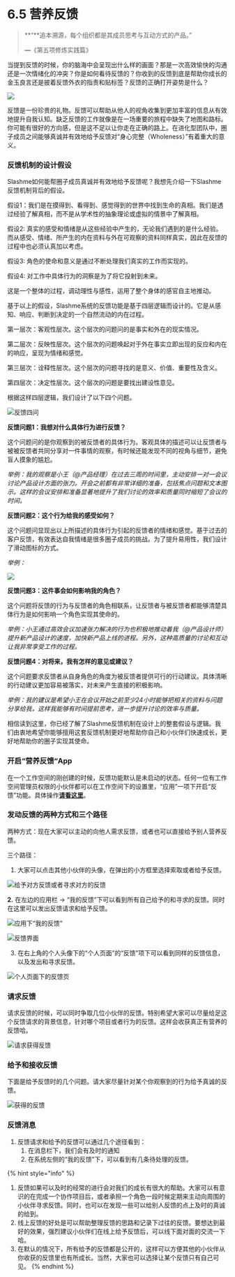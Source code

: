 # 6.5 营养反馈

> **“**追本溯源，每个组织都是其成员思考与互动方式的产品。”
>
> **—**《第五项修炼实践篇》

当提到反馈的时候，你的脑海中会呈现出什么样的画面？那是一次高效愉快的沟通还是一次情绪化的冲突？你是如何看待反馈的？你收到的反馈到底是帮助你成长的金玉良言还是披着反馈外衣的指责和贴标签？反馈的正确打开姿势是什么？

![](../../.gitbook/assets/screen-shot-2018-03-13-at-16.54.11.png)

反馈是一份珍贵的礼物。反馈可以帮助从他人的视角收集到更加丰富的信息从有效地提升自我认知。缺乏反馈的工作就像是在一场重要的旅程中缺失了地图和路标。你可能有很好的方向感，但是这不足以让你走在正确的路上。在进化型团队中，圈子成员之间能够真诚并有效地给予反馈对“身心完整（Wholeness）”有着重大的意义。

### 反馈机制的设计假设

Slashme如何能帮圈子成员真诚并有效地给予反馈呢？我想先介绍一下Slashme反馈机制背后的假设。

假设1：我们是在摸得到、看得到、感觉得到的世界中找到生命的真相。我们是透过经验了解真相，而不是从学术性的抽象理论或虚拟的情景中了解真相。

假设2: 真实的感受和情绪是从这些经验中产生的，无论我们遇到的是什么经验。而从感受、情绪、所产生的内在资料与外在可观察的资料同样真实，因此在反馈的过程中也必须认真加以考虑。

假设3: 角色的使命和意义是通过不断处理我们真实的工作而实现的。

假设4: 对工作中具体行为的洞察是为了将它投射到未来。

这是一个整体的过程，调动理性与感性，运用了整个身体的感官自主地推动。

基于以上的假设，Slashme系统的反馈功能是基于四层逻辑而设计的。它是从感知、响应、判断到决定的一个自然流动的内在过程。

第一层次：客观性层次。这个层次的问题问的是事实和外在的现实情况。

第二层次：反映性层次。这个层次的问题唤起对于外在事实立即出现的反应和内在的响应，呈现为情绪和感觉。

第三层次：诠释性层次。这个层次的问题寻找的是意义、价值、重要性及含义。

第四层次：决定性层次。这个层次的问题是要找出建设性意见。

根据这样四层逻辑，我们设计了以下四个问题。

![&#x53CD;&#x9988;&#x56DB;&#x95EE;](../../.gitbook/assets/screen-shot-2018-03-13-at-16.55.02.png)

**反馈问题1：我想对什么具体行为进行反馈？**

这个问题问的是你观察到的被反馈者的具体行为。客观具体的描述可以让反馈者与被被反馈者共同分享对一件事情的观察，有时候还能发现不同的视角与细节，避免盲人摸象的尴尬。

_举例：我的观察是小王（@产品经理）在过去三周的时间里，主动安排一对一会议讨论产品设计方面的张力。开会之前都有非常详细的准备，包括焦点问题和文本图示。这样的会议安排和准备显著地提升了我们讨论的效率和质量同时缩短了会议的时间。_  


**反馈问题2：这个行为给我的感受如何？**

这个问题问显现出以上所描述的具体行为引起的反馈者的情绪和感觉。基于过去的客户反馈，有效表达自我情绪是很多圈子成员的挑战。为了提升易用性，我们设计了滑动图标的方式。

_举例：_ 

![](../../.gitbook/assets/screen-shot-2018-03-13-at-16.55.19.png)

**反馈问题3：这件事会如何影响我的角色？**

这个问题将反馈的行为与反馈者的角色相联系，让反馈者与被反馈者都能够清楚具体行为是如何影响一个角色实现其使命的。

_举例：小王通过高效会议加速张力解决的行为也积极地推动着我（@产品设计师）提升新产品设计的速度，加快新产品上线的进程。另外，这种高质量的讨论和互动让我非常享受工作的过程。_

**反馈问题4：对将来，我有怎样的意见或建议？**

这个问题要求反馈者从自身角色的角度为被反馈者提供可行的行动建议。具体清晰的行动建议更加容易被落实，对未来产生直接的积极影响。

_举例：我的建议是希望小王在会议开始之前至少24小时能够把相关的资料与问题分享给我，这样我能够有时间提前思考，进一步提升讨论的效率与质量。_

相信读到这里，你已经了解了Slashme反馈机制在设计上的整套假设与逻辑。我们由衷地希望你能够擅用这套反馈机制更好地帮助你自己和小伙伴们快速成长，更好地帮助你的圈子实现其使命。

### 开启“营养反馈“App

在一个工作空间的刚创建的时候，反馈功能默认是未启动的状态。任何一位有工作空间管理员权限的小伙伴都可以在工作空间下的设置里，“应用”一项下开启“反馈”功能。具体操作[**请看这里**](kai-qi-ying-yong.md)。

### **发动反馈的两种方式和三个路径**

两种方式：现在大家可以主动的向他人需求反馈，或者也可以直接给予别人营养反馈。

三个路径：

1. 大家可以点击其他小伙伴的头像，在弹出的小方框里选择索取或者给予反馈。

![&#x7ED9;&#x4E88;&#x5BF9;&#x65B9;&#x53CD;&#x9988;&#x6216;&#x8005;&#x5BFB;&#x6C42;&#x5BF9;&#x65B9;&#x7684;&#x53CD;&#x9988;](../../.gitbook/assets/screenshot-2019-12-11-at-16.29.00.png)

**2.** 在左边的应用栏 -&gt; “我的反馈”下可以看到所有自己给予的和寻求的反馈。同时在这里可以发出反馈请求和给予反馈。

![&#x5E94;&#x7528;&#x4E0B;&#x201C;&#x6211;&#x7684;&#x53CD;&#x9988;&#x201D;](../../.gitbook/assets/screenshot-2019-12-11-at-16.32.58.png)

![&#x53CD;&#x9988;&#x754C;&#x9762;](../../.gitbook/assets/screen-shot-2018-05-11-at-11.14.51.png)

3. 在右上角的个人头像下的“个人页面”的“反馈”项下可以看到同样的反馈信息，以及发出和寻求反馈。

![&#x4E2A;&#x4EBA;&#x9875;&#x9762;&#x4E0B;&#x7684;&#x53CD;&#x9988;&#x9875;](../../.gitbook/assets/screen-shot-2018-05-11-at-11.18.35.png)

### **请求反馈**

请求反馈的时候，可以同时争取几位小伙伴的反馈。特别希望大家可以尽量给足这个反馈请求的背景信息，针对哪个项目或者行为的反馈。这样会收获真正有营养的反馈哈。 

![&#x8BF7;&#x6C42;&#x83B7;&#x5F97;&#x53CD;&#x9988;](../../.gitbook/assets/screen-shot-2018-05-11-at-11.30.58.png)

### **给予和接收反馈**

下面是给予反馈时的几个问题。请大家尽量针对某个你观察到的行为给予真诚的反馈。

![&#x83B7;&#x5F97;&#x7684;&#x53CD;&#x9988;](../../.gitbook/assets/screen-shot-2018-03-12-at-23.22.50%20%281%29.png)

### **反馈消息**

1. 反馈请求和给予的反馈可以通过几个途径看到：
   1. 在消息栏下，我们会有及时的通知
   2. 在系统左侧的“我的反馈”下，可以看到有几条待处理的反馈。

{% hint style="info" %}
1. 反馈如果可以及时的经常的进行会对我们的成长有很大的帮助。大家可以有意识的在完成一个协作项目后，或者承担一个角色一段时候定期来主动向周围的小伙伴寻求反馈。同时，也可以在发现一些可以给别人反馈的点上及时的真诚的给到。
2. 线上反馈的好处是可以帮助整理反馈的思路和记录下过往的反馈。要想达到最好的效果，强烈建议小伙伴们在线上给予反馈后，可以线下面对面的交流一下哈。
3. 在默认的情况下，所有给予的反馈都是公开的，这样可以方便其他的小伙伴从你收获的反馈里也有所成长。当然，大家也可以选择让某个反馈只有自己可见。
{% endhint %}



